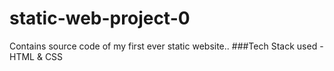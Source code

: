 # static-web-project-0
Contains source code of my first ever static website..
###Tech Stack used - HTML & CSS
